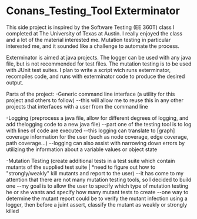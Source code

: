 # Conans_Testing_Tool Exterminator

This side project is inspired by the Software Testing (EE 360T) class I completed at The University of Texas at Austin. I really enjoyed the class and a lot of the material interested me. Mutation testing in particular interested me, and it sounded like a challenge to automate the process.

Exterminator is aimed at java projects. The logger can be used with any java file, but is not recommended for test files. The mutation testing is to be used with JUnit test suites. I plan to write a script wich runs exterminator, recompiles code, and runs with exterminator code to produce the desired output.

Parts of the project:
-Generic command line interface (a utility for this project and others to follow)
--this will allow me to reuse this in any other projects that interfaces with a user from the command line

-Logging (preprocess a java file, allow for different degrees of logging, and add thelogging code to a new java file)
--part one of the testing tool is to log with lines of code are executed
--this logging can translate to [graph] coverage information for the user (such as node coverage, edge coverage, path coverage...)
--logging can also assist with narrowing down errors by utilizing the information about a variable values or object state

-Mutation Testing (create additional tests in a test suite which contain mutants of the supplied test suite | *need to figure out how to "strongly/weakly" kill mutants and report to the user)
--it has come to my attention that there are not many mutation testing tools, so I decided to build one
--my goal is to allow the user to specify which type of mutation testing he or she wants and specify how many mutant tests to create
--one way to determine the mutant report could be to verify the mutant infection using a logger, then before a juint assert, classify the mutant as weakly or strongly killed

